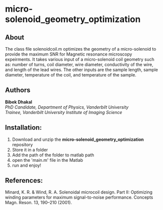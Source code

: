 # micro-solenoid_geometry_optimization

## About
The class file solenoidcoil.m optimizes the geometry of a micro-solenoid to provide the maximum SNR for Magnetic resonance microscopy expeirments. It takes various input of a micro-solenoid coil geometry such as: number of turns, coil diameter, wire diameter, conductivity of the wire,  and length of the lead wires. The other inputs are the sample length, sample diameter, temperature of the coil, and temperature of the sample.

## Authors
**Bibek Dhakal**  
*PhD Candidate, Department of Physics, Vanderbilt University*  
*Trainee, Vanderbilt University Institute of Imaging Science*  

## Installation:
1. Download and unzip the **micro-solenoid_geometry_optimization** repository
2. Store it in a folder
3. Add the path of the folder to matlab path
4. open the 'main.m' file in the Matlab
5. run and enjoy!

## References: 
Minard, K. R. & Wind, R. A. Solenoidal microcoil design. Part II: Optimizing winding parameters for maximum signal-to-noise performance. Concepts Magn. Reson. 13, 190–210 (2001).
